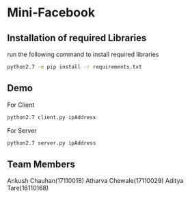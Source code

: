 # Mini-Facebook


## Installation of required Libraries

run the following command to install required libraries

```bash
python2.7 -m pip install -r requirements.txt
```

## Demo
For Client 
```bash
python2.7 client.py ipAddress
```

For Server 
```bash
python2.7 server.py ipAddress
```


## Team Members
Ankush Chauhan(17110018)
Atharva Chewale(17110029)
Aditya Tare(16110168)
